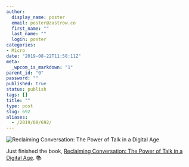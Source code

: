 ```yaml
---
author:
  display_name: poster
  email: poster@zastrow.co
  first_name: ""
  last_name: ""
  login: poster
categories:
- Micro
date: "2019-08-22T11:58:11Z"
meta:
  _wpcom_is_markdown: "1"
parent_id: "0"
password: ""
published: true
status: publish
tags: []
title: ""
type: post
slug: 692
aliases:
  - /2019/08/692/
---
```

<p><img src="https://i.gr-assets.com/images/S/compressed.photo.goodreads.com/books/1456537695l/25614629._SY475_.jpg" alt="Reclaiming Conversation: The Power of Talk in a Digital Age" /></p>

<p>Just finished the book, <a href="https://www.goodreads.com/review/show/2532050925?utm_medium=api&amp;utm_source=rss">Reclaiming Conversation: The Power of Talk in a Digital Age</a>. 📚</p>
